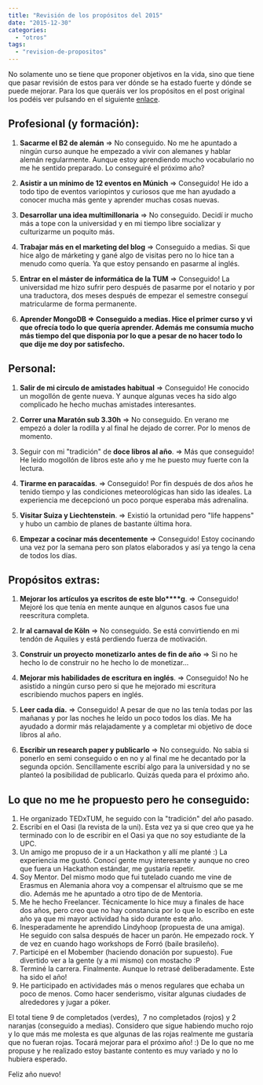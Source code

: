 ```yaml
---
title: "Revisión de los propósitos del 2015"
date: "2015-12-30"
categories: 
  - "otros"
tags: 
  - "revision-de-propositos"
---
```


No solamente uno se tiene que proponer objetivos en la vida, sino que tiene que pasar revisión de estos para ver dónde se ha estado fuerte y dónde se puede mejorar. Para los que queráis ver los propósitos en el post original los podéis ver pulsando en el siguiente [enlace](http://rocreguant.com/propositos-para-el-2015/719/).

## Profesional (y formación):

1. **Sacarme el B2 de alemán** => No conseguido. No me he apuntado a ningún curso aunque he empezado a vivir con alemanes y hablar alemán regularmente. Aunque estoy aprendiendo mucho vocabulario no me he sentido preparado. Lo conseguiré el próximo año?
    
2. **Asistir a un mínimo de 12 eventos en Múnich** => Conseguido! He ido a todo tipo de eventos variopintos y curiosos que me han ayudado a conocer mucha más gente y aprender muchas cosas nuevas.
    
3. **Desarrollar una idea multimillonaria** => No conseguido. Decidí ir mucho más a tope con la universidad y en mi tiempo libre socializar y culturizarme un poquito más.
    
4. **Trabajar más en el marketing del blog** => Conseguido a medias. Si que hice algo de márketing y gané algo de visitas pero no lo hice tan a menudo como quería. Ya que estoy pensando en pasarme al inglés.
    
5. **Entrar en el máster de informática de la TUM** => Conseguido! La universidad me hizo sufrir pero después de pasarme por el notario y por una traductora, dos meses después de empezar el semestre conseguí matricularme de forma permanente.
    
6. **Aprender MongoDB => Conseguido a medias. Hice el primer curso y vi que ofrecía todo lo que quería aprender. Además me consumía mucho más tiempo del que disponia por lo que a pesar de no hacer todo lo que dije me doy por satisfecho.**
    

## Personal:

1. **Salir de mi circulo de amistades habitual** => Conseguido! He conocido un mogollón de gente nueva. Y aunque algunas veces ha sido algo complicado he hecho muchas amistades interesantes.
    
2. **Correr una Maratón sub 3.30h** => No conseguido. En verano me empezó a doler la rodilla y al final he dejado de correr. Por lo menos de momento.
    
3. Seguir con mi "tradición" de **doce libros al año**. => Más que conseguido! He leido mogollón de libros este año y me he puesto muy fuerte con la lectura.
    
4. **Tirarme en paracaídas**. => Conseguido! Por fin después de dos años he tenido tiempo y las condiciones meteorológicas han sido las ideales. La experiencia me decepcionó un poco porque esperaba más adrenalina.
    
5. **Visitar Suiza y Liechtenstein**. => Existió la ortunidad pero "life happens" y hubo un cambio de planes de bastante última hora.
    
6. **Empezar a cocinar más decentemente** => Conseguido! Estoy cocinando una vez por la semana pero son platos elaborados y así ya tengo la cena de todos los días.
    

## Propósitos extras:

1. **Mejorar los artículos ya escritos de este blo****g**. => Conseguido! Mejoré los que tenía en mente aunque en algunos casos fue una reescritura completa.
    
2. **Ir al carnaval de Köln** => No conseguido. Se está convirtiendo en mi tendón de Aquiles y está perdiendo fuerza de motivación.
    
3. **Construir** **un proyecto** **monetizarlo** **antes de fin de año** => Si no he hecho lo de construir no he hecho lo de monetizar...
    
4. **Mejorar mis habilidades de escritura en inglés**. => Conseguido! No he asistido a ningún curso pero si que he mejorado mi escritura escribiendo muchos papers en inglés.
    
5. **Leer cada día.** \=> Conseguido! A pesar de que no las tenía todas por las mañanas y por las noches he leído un poco todos los días. Me ha ayudado a dormir más relajadamente y a completar mi objetivo de doce libros al año.
    
6. **Escribir un research paper y publicarlo** => No conseguido. No sabia si ponerlo en semi conseguido o en no y al final me he decantado por la segunda opción. Sencillamente escribí algo para la universidad y no se planteó la posibilidad de publicarlo. Quizás queda para el próximo año.
    

## Lo que no me he propuesto pero he conseguido:

1. He organizado TEDxTUM, he seguido con la "tradición" del año pasado.
2. Escribí en el Oasi (la revista de la uni). Esta vez ya si que creo que ya he terminado con lo de escribir en el Oasi ya que no soy estudiante de la UPC.
3. Un amigo me propuso de ir a un Hackathon y allí me planté :) La experiencia me gustó. Conocí gente muy interesante y aunque no creo que fuera un Hackathon estándar, me gustaría repetir.
4. Soy Mentor. Del mismo modo que fui tutelado cuando me vine de Erasmus en Alemania ahora voy a compensar el altruismo que se me dio. Además me he apuntado a otro tipo de de Mentoria.
5. Me he hecho Freelancer. Técnicamente lo hice muy a finales de hace dos años, pero creo que no hay constancia por lo que lo escribo en este año ya que mi mayor actividad ha sido durante este año.
6. Inesperadamente he aprendido Lindyhoop (propuesta de una amiga). He seguido con salsa después de hacer un parón. He empezado rock. Y de vez en cuando hago workshops de Forró (baile brasileño).
7. Participé en el Mobember (haciendo donación por supuesto). Fue divertido ver a la gente (y a mi mismo) con mostacho :P
8. Terminé la carrera. Finalmente. Aunque lo retrasé deliberadamente. Este ha sido el año!
9. He participado en actividades más o menos regulares que echaba un poco de menos. Como hacer senderismo, visitar algunas ciudades de alrededores y jugar a póker.

El total tiene 9 de completados (verdes),  7 no completados (rojos) y 2 naranjas (conseguido a medias). Considero que sigue habiendo mucho rojo y lo que más me molesta es que algunas de las rojas realmente me gustaría que no fueran rojas. Tocará mejorar para el próximo año! :) De lo que no me propuse y he realizado estoy bastante contento es muy variado y no lo hubiera esperado.

Feliz año nuevo!
